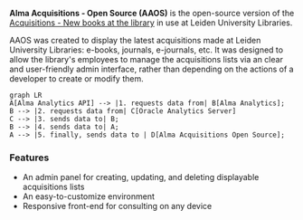 **Alma Acquisitions - Open Source (AAOS)** is the open-source version of the [Acquisitions - New books at the library](https://acquisitions.library.universiteitleiden.nl) in use at Leiden University Libraries.

AAOS was created to display the latest acquisitions made at Leiden University Libraries: e-books, journals, e-journals, etc. It was designed to allow the library's employees to manage the acquisitions lists via an clear and user-friendly admin interface, rather than depending on the actions of a developer to create or modify them.

``` mermaid
graph LR
A[Alma Analytics API] --> |1. requests data from| B[Alma Analytics];
B --> |2. requests data from| C[Oracle Analytics Server]
C --> |3. sends data to| B;
B --> |4. sends data to| A;
A --> |5. finally, sends data to | D[Alma Acquisitions Open Source];
```

### Features

* An admin panel for creating, updating, and deleting displayable acquisitions lists
* An easy-to-customize environment
* Responsive front-end for consulting on any device
